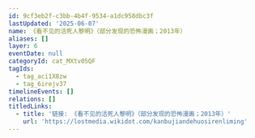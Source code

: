 ```yaml
---
id: 9cf3eb2f-c3bb-4b4f-9534-a1dc958dbc3f
lastUpdated: '2025-06-07'
name: 《看不见的活死人黎明》（部分发现的恐怖漫画；2013年）
aliases: []
layer: 6
eventDate: null
categoryId: cat_MXtv05QF
tagIds:
  - tag_aci1X8zw
  - tag_6irejv37
timelineEvents: []
relations: []
titledLinks:
  - title: '链接: 《看不见的活死人黎明》（部分发现的恐怖漫画；2013年）'
    url: 'https://lostmedia.wikidot.com/kanbujiandehuosirenliming'
---
```


